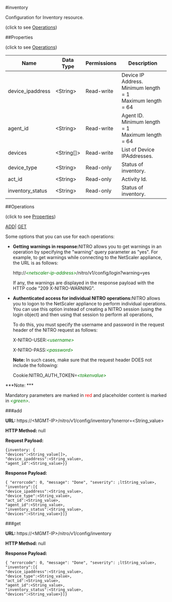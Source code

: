 #inventory



Configuration for Inventory resource.

<span>(click to see [Operations](#operations))</span>



##Properties 

<span>(click to see [Operations](#operations))</span>





<table><thead><tr><th>Name</th><th>Data Type</th><th>Permissions</th><th>Description</th></tr></thead><tbody><tr><td>device_ipaddress</td><td>&lt;String></td><td>Read-write</td><td>Device IP Address.<br>Minimum length = 1<br>Maximum length = 64</td></tr><tr><td>agent_id</td><td>&lt;String></td><td>Read-write</td><td>Agent ID.<br>Minimum length = 1<br>Maximum length = 64</td></tr><tr><td>devices</td><td>&lt;String[]></td><td>Read-write</td><td>List of Device IPAddresses.</td></tr><tr><td>device_type</td><td>&lt;String></td><td>Read-only</td><td>Status of inventory.</td></tr><tr><td>act_id</td><td>&lt;String></td><td>Read-only</td><td>Activity Id.</td></tr><tr><td>inventory_status</td><td>&lt;String></td><td>Read-only</td><td>Status of inventory.</td></tr></tbody></table>

##Operations 

<span>(click to see [Properties](#properties))</span>





[ADD](#add)| [GET](#get)





Some options that you can use for each operations:

<ul><li><p><b>Getting warnings in response:</b>NITRO allows you to get warnings in an operation by specifying the "warning" query parameter as "yes". For example, to get warnings while connecting to the NetScaler appliance, the URL is as follows:</p><p>http://<span style="color:green;font-style:italic;">&lt;netscaler-ip-address&gt;</span>/nitro/v1/config/login?warning=yes</p><p>If any, the warnings are displayed in the response payload with the HTTP code "209 X-NITRO-WARNING".</p></li><li><p><b>Authenticated access for individual NITRO operations:</b>NITRO allows you to logon to the NetScaler appliance to perform individual operations. You can use this option instead of creating a NITRO session (using the login object) and then using that session to perform all operations,</p><p>To do this, you must specify the username and password in the request header of the NITRO request as follows:</p><p>X-NITRO-USER:<span style="color:green;font-style:italic;">&lt;username&gt;</span></p><p>X-NITRO-PASS:<span style="color:green;font-style:italic;">&lt;password&gt;</span></p><p><b>Note: </b>In such cases, make sure that the request header DOES not include the following:</p><p>Cookie:NITRO_AUTH_TOKEN=<span style="color:green;font-style:italic;">&lt;tokenvalue&gt;</span></p></li></ul>







***Note: *** 

Mandatory parameters are marked in <span style="color:#FF0000;">red</span> and placeholder content is marked in <span style="color:green;font-style:italic">&lt;green&gt;</span>.



###add







<b>URL: </b>https://&lt;MGMT-IP&gt;/nitro/v1/config/inventory?onerror=&lt;String_value&gt;

<b>HTTP Method: </b>null

<b>Request Payload: </b>
```
{inventory: {
"devices":<String_value[]>,
"device_ipaddress":<String_value>,
"agent_id":<String_value>}}
```

<b>Response Payload: </b>
```
{ "errorcode": 0, "message": "Done", "severity": ;ltString_value>, "inventory":[{
"device_ipaddress":<String_value>,
"device_type":<String_value>,
"act_id":<String_value>,
"agent_id":<String_value>,
"inventory_status":<String_value>,
"devices":<String_value>}]}
```







###get







<b>URL: </b>https://&lt;MGMT-IP&gt;/nitro/v1/config/inventory

<b>HTTP Method: </b>null

<b>Response Payload: </b>
```
{ "errorcode": 0, "message": "Done", "severity": ;ltString_value>, "inventory":[{
"device_ipaddress":<String_value>,
"device_type":<String_value>,
"act_id":<String_value>,
"agent_id":<String_value>,
"inventory_status":<String_value>,
"devices":<String_value>}]}
```







